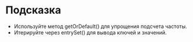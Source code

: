 # Подсказка

- Используйте метод getOrDefault() для упрощения подсчета частоты.
- Итерируйте через entrySet() для вывода ключей и значений.
